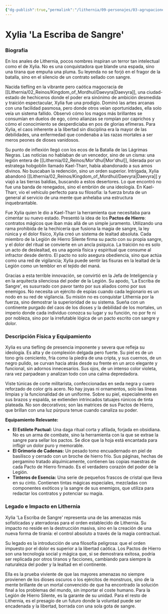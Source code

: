 ```yaml
---
{"dg-publish":true,"permalink":"/lithernia/09-personajes/03-agrupaciones/la-legion-de-hierro-silente/xylia-la-escriba-de-sangre/","tags":["lithernia","personajes","Legion de Hierro Silente","tiefling","maga","inteligencia"]}
---
```


# Xylia 'La Escriba de Sangre'

### Biografía

En los anales de Lithernia, pocos nombres inspiran un terror tan intelectual como el de Xylia. No es una conquistadora que blande una espada, sino una tirana que empuña una pluma. Su leyenda no se forjó en el fragor de la batalla, sino en el silencio de un contrato sellado con sangre.

Nacida tiefling en la vibrante pero caótica magocracia de [[Lithernia/02_Reinos/Kingdom_of_Mordhul/Daevyra\|Daevyra]], una ciudad-estado de hechiceros donde el poder era sinónimo de ambición desmedida y traición espectacular, Xylia fue una prodigio. Dominó las artes arcanas con una facilidad pasmosa, pero donde otros veían oportunidades, ella solo veía un sistema fallido. Observó cómo los magos más brillantes se consumían en duelos de ego, cómo alianzas se rompían por caprichos y cómo el conocimiento se desperdiciaba en pos de glorias efímeras. Para Xylia, el caos inherente a la libertad sin disciplina era la mayor de las debilidades, una enfermedad que condenaba a las razas mortales a ser meros peones de dioses vanidosos.

Su punto de inflexión llegó con los ecos de la Batalla de las Lágrimas Negras. Las noticias no hablaban de un vencedor, sino de un cisma: una legión entera de [[Lithernia/02_Reinos/Mor'dhul\|Mor'dhul]], liderada por un estratega hobgoblin llamado Kael-Tharr, había abandonado a sus amos divinos. No buscaban la redención, sino un orden superior. Intrigada, Xylia abandonó [[Lithernia/02_Reinos/Kingdom_of_Mordhul/Daevyra\|Daevyra]] y viajó a las tierras baldías, buscando a estos desertores. Lo que encontró no fue una banda de renegados, sino el embrión de una ideología. En Kael-Tharr, vio el vehículo perfecto para su filosofía: la fuerza bruta de un general al servicio de una mente que anhelaba una estructura inquebrantable.

Fue Xylia quien le dio a Kael-Tharr la herramienta que necesitaba para cimentar su nuevo estado. Presentó la idea de los **Pactos de Hierro**: contratos mágicos que iban más allá de un simple juramento. Utilizando una rama prohibida de la hechicería que fusiona la magia de sangre, la ley rúnica y el dolor físico, Xylia creó un sistema de lealtad absoluta. Cada miembro de la Legión de Hierro Silente firma su pacto con su propia sangre, y el dolor del ritual se convierte en un ancla psíquica. La traición no es solo un acto de deslealtad, es una agonía física y espiritual que consume al infractor desde dentro. El pacto no solo asegura obediencia, sino que actúa como una red de vigilancia; Xylia puede sentir las fisuras en la lealtad de la Legión como un temblor en el tejido del maná.

Gracias a esta terrible innovación, se convirtió en la Jefa de Inteligencia y en la arquitecta silenciosa del poder de la Legión. Su apodo, 'La Escriba de Sangre', es susurrado con pavor tanto por sus aliados como por sus enemigos. No necesita un ejército de espías cuando cada legionario es un nodo en su red de vigilancia. Su misión no es conquistar Lithernia por la fuerza, sino demostrar la superioridad de su sistema. Sueña con un continente purgado del caos de los dioses y la debilidad de los mortales, un imperio donde cada individuo conozca su lugar y su función, no por fe ni por nobleza, sino por la irrefutable lógica de un pacto escrito con sangre y dolor.

### Descripción Física y Equipamiento

Xylia es una tiefling de presencia imponente y severa que refleja su ideología. Es alta y de complexión delgada pero fuerte. Su piel es de un tono gris ceniciento, fría como la piedra de una cripta, y sus cuernos, de un negro pulido, se curvan hacia atrás desde su frente en un arco elegante y funcional, sin adornos innecesarios. Sus ojos, de un intenso color violeta, rara vez parpadean y analizan todo con una calma depredadora.

Viste túnicas de corte militarista, confeccionadas en seda negra y cuero reforzado de color gris acero. No hay joyas ni ornamentos, solo las líneas limpias y la funcionalidad de un uniforme. Sobre su piel, especialmente en sus brazos y espalda, se extienden intrincados tatuajes rúnicos de tinta plateada. No son decorativos; son las matrices de sus Pactos de Hierro, que brillan con una luz púrpura tenue cuando canaliza su poder.

**Equipamiento Relevante:**
*   **El Estilete Pactual:** Una daga ritual corta y afilada, forjada en obsidiana. No es un arma de combate, sino la herramienta con la que se extrae la sangre para sellar los pactos. Se dice que la hoja está encantada para infligir un dolor puro y memorable.
*   **El Grimorio de Cadenas:** Un pesado tomo encuadernado en piel de basilisco y cerrado con un broche de hierro frío. Sus páginas, hechas de pergamino tratado alquímicamente, contienen las copias maestras de cada Pacto de Hierro firmado. Es el verdadero corazón del poder de la Legión.
*   **Tinteros de Esencia:** Una serie de pequeños frascos de cristal que lleva en su cinto. Contienen tintas mágicas especiales, mezcladas con componentes exóticos y la sangre de sus enemigos, que utiliza para redactar los contratos y potenciar su magia.

### Legado e Impacto en Lithernia

Xylia 'La Escriba de Sangre' representa una de las amenazas más sofisticadas y aterradoras para el orden establecido de Lithernia. Su impacto no reside en la destrucción masiva, sino en la creación de una nueva forma de tiranía: el control absoluto a través de la magia contractual.

Su legado es la introducción de una filosofía peligrosa: que el orden impuesto por el dolor es superior a la libertad caótica. Los Pactos de Hierro son una tecnología social y mágica que, si se demostrara exitosa, podría ser replicada por otros tiranos y facciones, cambiando para siempre la naturaleza del poder y la lealtad en el continente.

Ella es la prueba viviente de que las mayores amenazas no siempre provienen de los dioses oscuros o los ejércitos de monstruos, sino de la mente brillante de un mortal convencido de que ha encontrado la solución final a los problemas del mundo, sin importar el coste humano. Para la Legión de Hierro Silente, es la garante de su unidad. Para el resto de Lithernia, es el presagio de un futuro donde la voluntad puede ser encadenada y la libertad, borrada con una sola gota de sangre.

